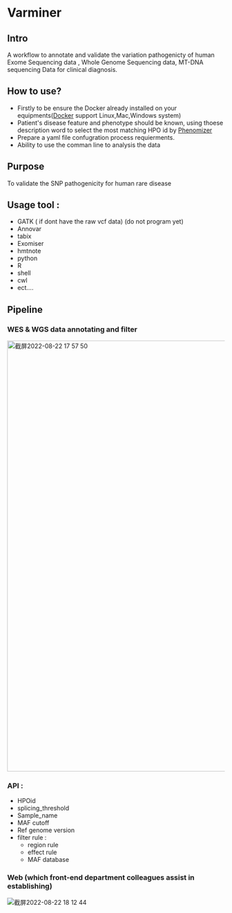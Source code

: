 # Varminer
## Intro
A workflow to annotate and validate the variation pathogenicty of human Exome Sequencing data , Whole Genome Sequencing data, MT-DNA sequencing Data for clinical diagnosis.
## How to use?
 * Firstly to be ensure the Docker already installed on your equipments([Docker](https://www.docker.com) support Linux,Mac,Windows system)
 * Patient's disease feature and phenotype should be known, using thoese description word to select the most matching HPO id by [Phenomizer](https://compbio.charite.de/phenomizer/)
 * Prepare a yaml file confugration process requierments.
 * Ability to use the comman line to analysis the data
## Purpose
To validate the SNP pathogenicity for human rare disease
## Usage tool :
 * GATK ( if dont have the raw vcf data) (do not program yet)
 * Annovar
 * tabix
 * Exomiser
 * hmtnote
 * python
 * R
 * shell
 * cwl
 * ect....
## Pipeline 
  ### WES & WGS data annotating and filter
  <img width="996" alt="截屏2022-08-22 17 57 50" src="https://user-images.githubusercontent.com/53446971/185894488-ef6bcffb-e008-4b70-9472-86e0bfc6b111.png">
  
### API :
   * HPOid
   * splicing_threshold
   * Sample_name
   * MAF cutoff
   * Ref genome version
   * filter rule :
      * region rule
      * effect rule
      * MAF database
### Web (which front-end department colleagues assist in establishing)
![截屏2022-08-22 18 12 44](https://user-images.githubusercontent.com/53446971/185897662-ef26ba97-a929-4e99-a2d9-ba31e3a1234f.png)




